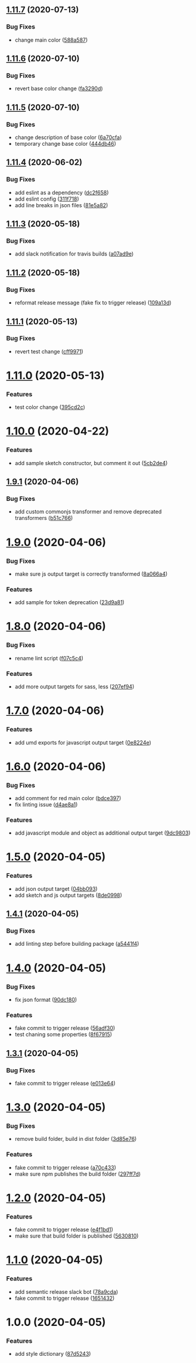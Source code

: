 ## [1.11.7](https://github.com/lyne-design-system/lyne-design-tokens/compare/v1.11.6...v1.11.7) (2020-07-13)


### Bug Fixes

* change main color ([588a587](https://github.com/lyne-design-system/lyne-design-tokens/commit/588a5879b1d7e0a7290310ec1295b532f186e88b))

## [1.11.6](https://github.com/lyne-design-system/lyne-design-tokens/compare/v1.11.5...v1.11.6) (2020-07-10)


### Bug Fixes

* revert base color change ([fa3290d](https://github.com/lyne-design-system/lyne-design-tokens/commit/fa3290d8865265b072cb1787ca596c613339bf90))

## [1.11.5](https://github.com/lyne-design-system/lyne-design-tokens/compare/v1.11.4...v1.11.5) (2020-07-10)


### Bug Fixes

* change description of base color ([6a70cfa](https://github.com/lyne-design-system/lyne-design-tokens/commit/6a70cfa63d18587498cbd4bd43aa867e40e9c158))
* temporary change base color ([444db46](https://github.com/lyne-design-system/lyne-design-tokens/commit/444db4607e273cf135933aba8bc018beb6081bdf))

## [1.11.4](https://github.com/lyne-design-system/lyne-design-tokens/compare/v1.11.3...v1.11.4) (2020-06-02)


### Bug Fixes

* add eslint as a dependency ([dc2f658](https://github.com/lyne-design-system/lyne-design-tokens/commit/dc2f65802e50bbbe604b56db5dbf8f21ba55d1ce))
* add eslint config ([311f718](https://github.com/lyne-design-system/lyne-design-tokens/commit/311f718778c17b909a42439400b031e922e24a34))
* add line breaks in json files ([81e5a82](https://github.com/lyne-design-system/lyne-design-tokens/commit/81e5a82f7a0abaf57f94163d2d41cb6a1488ffc2))

## [1.11.3](https://github.com/lyne-design-system/lyne-design-tokens/compare/v1.11.2...v1.11.3) (2020-05-18)


### Bug Fixes

* add slack notification for travis builds ([a07ad9e](https://github.com/lyne-design-system/lyne-design-tokens/commit/a07ad9e7922882076b8e76575251948971d76e55))

## [1.11.2](https://github.com/lyne-design-system/lyne-design-tokens/compare/v1.11.1...v1.11.2) (2020-05-18)


### Bug Fixes

* reformat release message (fake fix to trigger release) ([109a13d](https://github.com/lyne-design-system/lyne-design-tokens/commit/109a13d1478f41896dd86f456f8fca6e4e358630))

## [1.11.1](https://github.com/lyne-design-system/lyne-design-tokens/compare/v1.11.0...v1.11.1) (2020-05-13)


### Bug Fixes

* revert test change ([cff9971](https://github.com/lyne-design-system/lyne-design-tokens/commit/cff997171cb233ef7a96e3316dd0fff1c8cfcb97))

# [1.11.0](https://github.com/lyne-design-system/lyne-design-tokens/compare/v1.10.0...v1.11.0) (2020-05-13)


### Features

* test color change ([395cd2c](https://github.com/lyne-design-system/lyne-design-tokens/commit/395cd2c27cd6ae69662d0124f61a5ea33d849e29))

# [1.10.0](https://github.com/lyne-design-system/lyne-design-tokens/compare/v1.9.1...v1.10.0) (2020-04-22)


### Features

* add sample sketch constructor, but comment it out ([5cb2de4](https://github.com/lyne-design-system/lyne-design-tokens/commit/5cb2de4bd1877b9da7bd0398a85d47aff87a81d9))

## [1.9.1](https://github.com/lyne-design-system/lyne-design-tokens/compare/v1.9.0...v1.9.1) (2020-04-06)


### Bug Fixes

* add custom commonjs transformer and remove deprecated transformers ([b51c766](https://github.com/lyne-design-system/lyne-design-tokens/commit/b51c7662e0c13d75daeb39e152a62e7849d56554))

# [1.9.0](https://github.com/lyne-design-system/lyne-design-tokens/compare/v1.8.0...v1.9.0) (2020-04-06)


### Bug Fixes

* make sure js output target is correctly transformed ([8a066a4](https://github.com/lyne-design-system/lyne-design-tokens/commit/8a066a49c4bada067f8e68dee28902aeb545a0a0))


### Features

* add sample for token deprecation ([23d9a81](https://github.com/lyne-design-system/lyne-design-tokens/commit/23d9a81ba7a2277179dcf8b7723567aec4d6b8b3))

# [1.8.0](https://github.com/lyne-design-system/lyne-design-tokens/compare/v1.7.0...v1.8.0) (2020-04-06)


### Bug Fixes

* rename lint script ([f07c5c4](https://github.com/lyne-design-system/lyne-design-tokens/commit/f07c5c4436c107456fddab62ead8e87479f72d3d))


### Features

* add more output targets for sass, less ([207ef94](https://github.com/lyne-design-system/lyne-design-tokens/commit/207ef947aba548189bf974e0f21b7afadea12621))

# [1.7.0](https://github.com/lyne-design-system/lyne-design-tokens/compare/v1.6.0...v1.7.0) (2020-04-06)


### Features

* add umd exports for javascript output target ([0e8224e](https://github.com/lyne-design-system/lyne-design-tokens/commit/0e8224e42688f9647f56ea13bf28ed0cce599ab5))

# [1.6.0](https://github.com/lyne-design-system/lyne-design-tokens/compare/v1.5.0...v1.6.0) (2020-04-06)


### Bug Fixes

* add comment for red main color ([bdce397](https://github.com/lyne-design-system/lyne-design-tokens/commit/bdce397d057a9d00a1d9888c195f3234b17760fc))
* fix linting issue ([d4ae8a1](https://github.com/lyne-design-system/lyne-design-tokens/commit/d4ae8a1003381ae8f08a00fcc5ebe5d048f6386c))


### Features

* add javascript module and object as additional output target ([9dc9803](https://github.com/lyne-design-system/lyne-design-tokens/commit/9dc9803b9838416f7c40dac7a1f99091a5dfbb11))

# [1.5.0](https://github.com/lyne-design-system/lyne-design-tokens/compare/v1.4.1...v1.5.0) (2020-04-05)


### Features

* add json output target ([04bb093](https://github.com/lyne-design-system/lyne-design-tokens/commit/04bb093651ea37bd6b524dc0e4495389491061de))
* add sketch and js output targets ([8de0998](https://github.com/lyne-design-system/lyne-design-tokens/commit/8de099866833b074264350ede16c12c492961296))

## [1.4.1](https://github.com/lyne-design-system/lyne-design-tokens/compare/v1.4.0...v1.4.1) (2020-04-05)


### Bug Fixes

* add linting step before building package ([a5441f4](https://github.com/lyne-design-system/lyne-design-tokens/commit/a5441f4972fb9b84b8f6c9d7f1908793e1d74b69))

# [1.4.0](https://github.com/lyne-design-system/lyne-design-tokens/compare/v1.3.1...v1.4.0) (2020-04-05)


### Bug Fixes

* fix json format ([90dc180](https://github.com/lyne-design-system/lyne-design-tokens/commit/90dc180a341343d6481d5ef258e27c98ad78a42d))


### Features

* fake commit to trigger release ([56adf30](https://github.com/lyne-design-system/lyne-design-tokens/commit/56adf305a045d9012a4f693201d68d6625d795d4))
* test chaning some properties ([8f67915](https://github.com/lyne-design-system/lyne-design-tokens/commit/8f67915e1a7a1dbe5a0564290e7783a5aa0043d8))

## [1.3.1](https://github.com/lyne-design-system/lyne-design-tokens/compare/v1.3.0...v1.3.1) (2020-04-05)


### Bug Fixes

* fake commit to trigger release ([e013e64](https://github.com/lyne-design-system/lyne-design-tokens/commit/e013e64d47abde64c18ddeeec1016f817d615dc9))

# [1.3.0](https://github.com/lyne-design-system/lyne-design-tokens/compare/v1.2.0...v1.3.0) (2020-04-05)


### Bug Fixes

* remove build folder, build in dist folder ([3d85e76](https://github.com/lyne-design-system/lyne-design-tokens/commit/3d85e76f811b49a43e1c0f4a6d4dc40c9e2bd4ad))


### Features

* fake commit to trigger release ([a70c433](https://github.com/lyne-design-system/lyne-design-tokens/commit/a70c433b47ffb006b9ead825468db123b375f716))
* make sure npm publishes the build folder ([297ff7d](https://github.com/lyne-design-system/lyne-design-tokens/commit/297ff7db5f29727534731511d435e7ae0436394e))

# [1.2.0](https://github.com/lyne-design-system/lyne-design-tokens/compare/v1.1.0...v1.2.0) (2020-04-05)


### Features

* fake commit to trigger release ([e4f1bd1](https://github.com/lyne-design-system/lyne-design-tokens/commit/e4f1bd16f06cfd9c004fb879c4ae2c05c465b832))
* make sure that build folder is published ([5630810](https://github.com/lyne-design-system/lyne-design-tokens/commit/56308106c4e61a2240de748640df5e2027bf26a9))

# [1.1.0](https://github.com/lyne-design-system/lyne-design-tokens/compare/v1.0.0...v1.1.0) (2020-04-05)


### Features

* add semantic release slack bot ([78a9cda](https://github.com/lyne-design-system/lyne-design-tokens/commit/78a9cda1538eb1a5497abf2a6ef1f376435787c3))
* fake commit to trigger release ([1651432](https://github.com/lyne-design-system/lyne-design-tokens/commit/16514329bf4f79499e1b0f49c35078b32a1d0bd4))

# 1.0.0 (2020-04-05)


### Features

* add style dictionary ([87d5243](https://github.com/lyne-design-system/lyne-design-tokens/commit/87d52436b57014bf312179e1cd87d5afcbf490b1))
